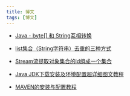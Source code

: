 ```yaml
---
title: 博文
tags: [博文]
---
```


- [Java - byte[] 和 String互相转换](./byte-array-and-string.md)
- [list集合（String字符串）去重的三种方式](./list-string-remove-duplicate.md)
- [Stream流提取对象集合的id组成一个集合](./stream-extract-id.md)

- [Java JDK下载安装及环境配置超详细图文教程](./software/jdk-install.md)
- [MAVEN的安装与配置教程](./software/maven-install.md)
